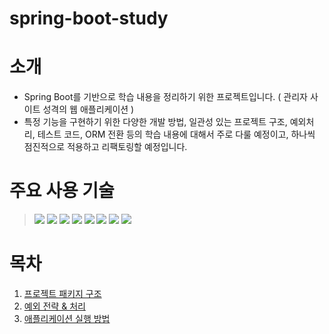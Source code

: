 # spring-boot-study

# 소개
- Spring Boot를 기반으로 학습 내용을 정리하기 위한 프로젝트입니다. ( 관리자 사이트 성격의 웹 애플리케이션 )
- 특정 기능을 구현하기 위한 다양한 개발 방법, 일관성 있는 프로젝트 구조, 예외처리, 테스트 코드, ORM 전환 등의 학습 내용에 대해서 주로 다룰 예정이고, 하나씩 점진적으로 적용하고 리팩토링할 예정입니다.


# 주요 사용 기술
> ![](https://img.shields.io/badge/Java-17-blue)
> ![](https://img.shields.io/badge/Spring%20Boot-3.2.1-brightgreen)
> ![](https://img.shields.io/badge/Mybatis-3.0.3-blue)
> ![](https://img.shields.io/badge/MySQL-8.3.0-red)
> ![](https://img.shields.io/badge/thymeleaf-00A1E9)
> ![](https://img.shields.io/badge/Gradle-yellow)
> ![](https://img.shields.io/badge/CoreUI-4.2.2-23C8D2)
> ![](https://img.shields.io/badge/JQuery-3.7.1-purple)


# 목차
1. [프로젝트 패키지 구조](./docs/PackageGuide.md)
2. [예외 전략 & 처리](./docs/ExceptionGuide.md)
3. [애플리케이션 실행 방법](./docs/ExecutionGuide.md)